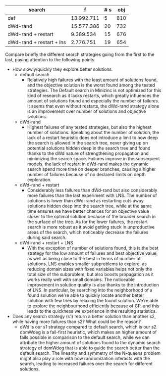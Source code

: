 
| search                   | f          | # s | obj |
| ------------------------ | ---------- | --- | --- |
| def                      | 13.992.711 | 5   | 810 |
| dWd-rand                 | 15.577.386 | 20  | 732 |
| dWd-rand + restart       | 9.389.534  | 15  | 676 |
| dWd-rand + restart + lns | 2.776.751  | 19  | 654 |

Compare briefly the different search strategies going from the first to the last, paying attention to the following points:
- How slowly/quickly they explore better solutions.
	- default search
		- Relatively high failures with the least amount of solutions found, and the objective solution is the worst found among the tested strategies. The Default search in Minizinc is not optimized for this kind of research as it lacks restarts, which greatly influences the amount of solutions found and especially the number of failures. It seems that even without restarts, the dWd-rand strategy alone is an improvement over number of solutions and objective solutions.
	- dWd-rand
		- Highest failures of any tested strategies, but also the highest number of solutions. Speaking about the number of solution, the lack of a restart heuristic does not introduce a limit to how deep the search is allowed in the search tree, never giving up on potential solutions hidden deep in the search tree and found thanks to the dWd nature of strengthening propagation and minimizing the search space.
		  Failures improve in the subsequent models, the lack of restart in dWd-rand makes the dynamic search spend more time on deeper branches, causing a higher number of failures because of no declared limits on depth exploration.
	- dWd-rand + restart
		- Considerably less failures than dWd-rand but also considerably more failures than the last experiment with LNS. The number of solutions is lower than dWd-rand as restarting cuts away solutions hidden deep into the search tree, while at the same time ensures we have better chances for an objective value closer to the optimal solution because of the broader search in the surface of the tree. As for the lower failures, the restart search is more robust as it avoid getting stuck in unproductive areas of the search, which noticeably decrease the failures during said search.
	- dWd-rand + restart + LNS
		- With the exception of number of solutions found, this is the best strategy for the low amount of failures and best objective value, as well as being close to the best in terms of number of solutions. LNS enables smaller subproblems to explore, as reducing domain sizes with fixed variables helps not only the total size of the subproblem, but also boosts propagation as it works really well with small domains. The noticeable improvement in solution quality is also thanks to the introduction of LNS. In particular, by searching into the neighborhood of a found solution we're able to quickly locate another better solution with few tries by relaxing the found solution. We're able to explore the neighbourhood efficiently because of CP, and this leads to the quickness we experience in the resulting statistics.
- Does any search strategy (s1) return a better solution than another s2, while having more failures than s2? What could be the reason?
	- dWd is our s1 strategy compared to default search, which is our s2. domWdeg is a fail-first heuristic, which makes an higher amount of fails possible in comparison to the default search, while we can attribute the higher amount of solutions found to the dynamic search strategy of domWdeg that is able to guide the search better than the default search. The linearity and symmetry of the N-queens problem might also play a role with how randomization interacts with the search, leading to increased failures over the search for different solutions. 
	